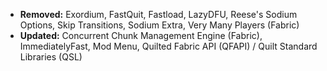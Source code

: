 
- **Removed:** Exordium, FastQuit, Fastload, LazyDFU, Reese's Sodium Options, Skip Transitions, Sodium Extra, Very Many Players (Fabric)
- **Updated:** Concurrent Chunk Management Engine (Fabric), ImmediatelyFast, Mod Menu, Quilted Fabric API (QFAPI) / Quilt Standard Libraries (QSL)